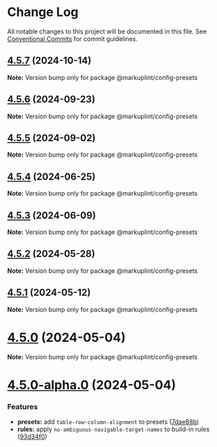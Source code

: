 # Change Log

All notable changes to this project will be documented in this file.
See [Conventional Commits](https://conventionalcommits.org) for commit guidelines.

## [4.5.7](https://github.com/markuplint/markuplint/compare/@markuplint/config-presets@4.5.6...@markuplint/config-presets@4.5.7) (2024-10-14)

**Note:** Version bump only for package @markuplint/config-presets

## [4.5.6](https://github.com/markuplint/markuplint/compare/@markuplint/config-presets@4.5.5...@markuplint/config-presets@4.5.6) (2024-09-23)

**Note:** Version bump only for package @markuplint/config-presets

## [4.5.5](https://github.com/markuplint/markuplint/compare/@markuplint/config-presets@4.5.4...@markuplint/config-presets@4.5.5) (2024-09-02)

**Note:** Version bump only for package @markuplint/config-presets

## [4.5.4](https://github.com/markuplint/markuplint/compare/@markuplint/config-presets@4.5.3...@markuplint/config-presets@4.5.4) (2024-06-25)

**Note:** Version bump only for package @markuplint/config-presets

## [4.5.3](https://github.com/markuplint/markuplint/compare/@markuplint/config-presets@4.5.2...@markuplint/config-presets@4.5.3) (2024-06-09)

**Note:** Version bump only for package @markuplint/config-presets

## [4.5.2](https://github.com/markuplint/markuplint/compare/@markuplint/config-presets@4.5.1...@markuplint/config-presets@4.5.2) (2024-05-28)

**Note:** Version bump only for package @markuplint/config-presets

## [4.5.1](https://github.com/markuplint/markuplint/compare/@markuplint/config-presets@4.5.0...@markuplint/config-presets@4.5.1) (2024-05-12)

**Note:** Version bump only for package @markuplint/config-presets

# [4.5.0](https://github.com/markuplint/markuplint/compare/@markuplint/config-presets@4.5.0-alpha.0...@markuplint/config-presets@4.5.0) (2024-05-04)

**Note:** Version bump only for package @markuplint/config-presets

# [4.5.0-alpha.0](https://github.com/markuplint/markuplint/compare/@markuplint/config-presets@4.4.0...@markuplint/config-presets@4.5.0-alpha.0) (2024-05-04)

### Features

- **presets:** add `table-row-column-alignment` to presets ([7dae88b](https://github.com/markuplint/markuplint/commit/7dae88b48b81be589b32a475870e6b6a277ef775))
- **rules:** apply `no-ambiguous-navigable-target-names` to build-in rules ([93d34f0](https://github.com/markuplint/markuplint/commit/93d34f0ead2624107a5b6f315af0c8bbd4f1e1ec))
